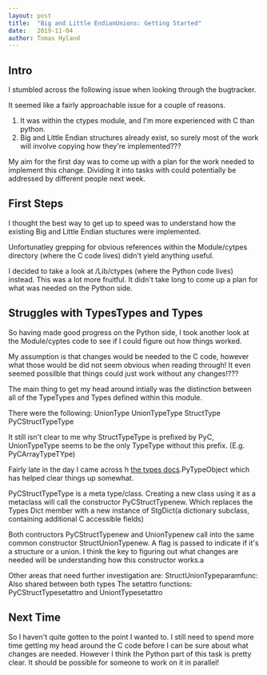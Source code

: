 ```yaml
---
layout: post
title:  "Big and Little EndianUnions: Getting Started"
date:   2019-11-04
author: Tomas Hyland
---
```


## Intro

I stumbled across the following issue when looking through the bugtracker.

It seemed like a fairly approachable issue for a couple of reasons.

1) It was within the ctypes module, and I'm more experienced with C than
python.
2) Big and Little Endian structures already exist, so surely most of the work
will involve copying how they're implemented???

My aim for the first day was to come up with a plan for the work needed to
implement this change. Dividing it into tasks with could potentially be
addressed by different people next week.

## First Steps

I thought the best way to get up to speed was to understand how the existing
Big and Little Endian stuctures were implemented.

Unfortunatley grepping for obvious references within the Module/cytpes
directory (where the C code lives) didn't yield anything useful.

I decided to take a look at /Lib/ctypes (where the Python code lives) instead.
This was a lot more fruitful. It didn't take long to come up a plan for what
was needed on the Python side. 

## Struggles with TypesTypes and Types 

So having made good progress on the Python side, I took another look at the
Module/cyptes code to see if I could figure out how things worked.

My assumption is that changes would be needed to the C code, however what those
would be did not seem obvious when reading through! It even seemed possilble
that things could just work without any changes!???

The main thing to get my head around intially was the distinction
between all of the TypeTypes and Types defined within this module.

There were the following:
UnionType
UnionTypeType
StructType
PyCStructTypeType

It still isn't clear to me why StructTypeType is prefixed by PyC, UnionTypeType
seems to be the only TypeType without this prefix. (E.g. PyCArrayTypeTYpe)

Fairly late in the day I came across
h [the types docs](https://docs.python.org/3/c-api/type.html#c).PyTypeObject which has helped clear
things up somewhat.

PyCStructTypeType is a meta type/class. Creating a new class using it as a
metaclass will call the constructor PyCStructTypenew. Which replaces the Types
Dict member with a new instance of StgDict(a dictionary subclass, containing 
additional C accessible fields)

Both contructors PyCStructTypenew and UnionTypenew call into the same common
constructor StructUnionTypenew. A flag is passed to indicate if it's a
structure or a union. I think the key to figuring out what changes are needed
will be understanding how this constructor works.a

Other areas that need further investigation are:
    StructUnionTypeparamfunc: Also shared between both types
    The setattro functions: PyCStructTypesetattro and UniontTypesetattro

## Next Time

So I haven't quite gotten to the point I wanted to. I still need to spend more
time getting my head around the C code before I can be sure about what changes
are needed. However I think the Python part of this task is pretty clear. It
should be possible for someone to work on it in parallel!


